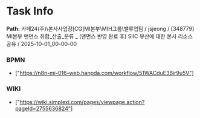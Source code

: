 # Task Info

**Path:** 카페24(주)\본사사업장\[CG]MI본부\MIH그룹\밸류업팀 / jsjeong / [348779] MI본부 맨먼스 취합_산출_분류 _ (맨먼스 반영 완료 후) SIIC 부산에 대한 본사 리소스 공유 / 2025-10-01_00-00-00

### BPMN
- ["https://n8n-mi-016-web.hanpda.com/workflow/51WACduE3Bir9u5V"]

### WIKI
- ["https://wiki.simplexi.com/pages/viewpage.action?pageId=2755636824"]

